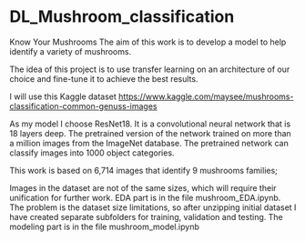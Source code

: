 # DL_Mushroom_classification

Know Your Mushrooms
The aim of this work is to develop a model to help identify a variety of mushrooms.

The idea of this project is to use transfer learning on an architecture of our choice and fine-tune it to achieve the best results.

I will use this Kaggle dataset https://www.kaggle.com/maysee/mushrooms-classification-common-genuss-images

As my model I choose ResNet18. It is a convolutional neural network that is 18 layers deep. The pretrained version of the network trained on more than a million images from the ImageNet database. The pretrained network can classify images into 1000 object categories.

This work is based on 6,714 images that identify 9 mushrooms families;

Images in the dataset are not of the same sizes, which will require their unification for further work.
EDA part is in the file mushroom_EDA.ipynb. The problem is the dataset size limitations, so after unzipping initial dataset I have created separate subfolders for training, validation and testing.
The modeling part is in the file mushroom_model.ipynb
